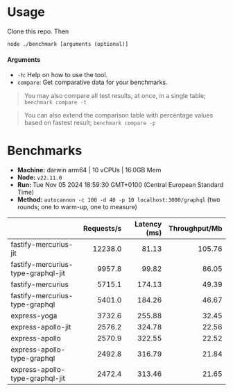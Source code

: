 # Usage

Clone this repo. Then

```
node ./benchmark [arguments (optional)]
```

#### Arguments

* `-h`: Help on how to use the tool.
* `compare`: Get comparative data for your benchmarks.

> You may also compare all test results, at once, in a single table; `benchmark compare -t`

> You can also extend the comparison table with percentage values based on fastest result; `benchmark compare -p`

# Benchmarks

* __Machine:__ darwin arm64 | 10 vCPUs | 16.0GB Mem
* __Node:__ `v22.11.0`
* __Run:__ Tue Nov 05 2024 18:59:30 GMT+0100 (Central European Standard Time)
* __Method:__ `autocannon -c 100 -d 40 -p 10 localhost:3000/graphql` (two rounds; one to warm-up, one to measure)

|                                    | Requests/s | Latency (ms) | Throughput/Mb |
| :--                                | --:        | --:          | --:           |
| fastify-mercurius-jit              | 12238.0    | 81.13        | 105.76        |
| fastify-mercurius-type-graphql-jit | 9957.8     | 99.82        | 86.05         |
| fastify-mercurius                  | 5715.1     | 174.13       | 49.39         |
| fastify-mercurius-type-graphql     | 5401.0     | 184.26       | 46.67         |
| express-yoga                       | 3732.6     | 255.88       | 32.45         |
| express-apollo-jit                 | 2576.2     | 324.78       | 22.56         |
| express-apollo                     | 2570.9     | 322.55       | 22.52         |
| express-apollo-type-graphql        | 2492.8     | 316.79       | 21.84         |
| express-apollo-type-graphql-jit    | 2472.4     | 313.46       | 21.65         |
